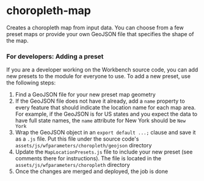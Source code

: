# choropleth-map

Creates a choropleth map from input data. You can choose from a few preset maps or provide your own GeoJSON file that specifies the shape of the map.

### For developers: Adding a preset

If you are a developer working on the Workbench source code, you can add new presets to the module for everyone to use. To add a new preset, use the following steps:

1. Find a GeoJSON file for your new preset map geometry
2. If the GeoJSON file does not have it already, add a `name` property to every feature that should indicate the location name for each map area. For example, if the GeoJSON is for US states and you expect the data to have full state names, the `name` attribute for New York should be `New York`
3. Wrap the GeoJSON object in an `export default ...;` clause and save it as a `.js` file. Put this file under the source code's `assets/js/wfparameters/choropleth/geojson` directory
4. Update the `MapLocationPresets.js` file to include your new preset (see comments there for instructions). The file is located in the `assets/js/wfparameters/choropleth` directory
5. Once the changes are merged and deployed, the job is done
